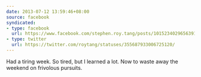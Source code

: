 ```yaml
---
date: 2013-07-12 13:59:46+08:00
source: facebook
syndicated:
- type: facebook
  url: https://www.facebook.com/stephen.roy.tang/posts/10152340296563912
- type: twitter
  url: https://twitter.com/roytang/statuses/355687933006725120/
---
```


Had a tiring week. So tired, but I learned a lot. Now to waste away the weekend on frivolous pursuits.
